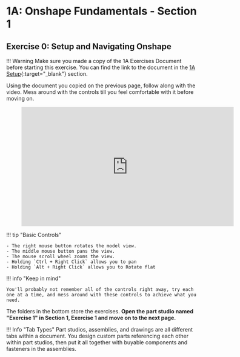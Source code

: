 # 1A: Onshape Fundamentals - Section 1

## Exercise 0: Setup and Navigating Onshape

!!! Warning
    Make sure you made a copy of the 1A Exercises Document before starting this exercise. You can find the link to the document in the [1A Setup](/learning-course/stage1/1A/section1-setup/){:target="_blank"} section.

Using the document you copied on the previous page, follow along with the video. Mess around with the controls till you feel comfortable with it before moving on.


<figure>
    <iframe src="https://www.youtube.com/embed/45Vkal4VDkE?rel=0" width="560" height="315" frameborder="0" allowfullscreen vq="hd1080"></iframe>
</figure>

!!! tip "Basic Controls"

    - The right mouse button rotates the model view.
    - The middle mouse button pans the view.
    - The mouse scroll wheel zooms the view.
    - Holding `Ctrl + Right Click` allows you to pan
    - Holding `Alt + Right Click` allows you to Rotate flat

!!! info "Keep in mind"

    You'll probably not remember all of the controls right away, try each one at a time, and mess around with these controls to achieve what you need.

The folders in the bottom store the exercises. **Open the part studio named "Exercise 1" in Section 1, Exercise 1 and move on to the next page.**

!!! Info "Tab Types"
    Part studios, assemblies, and drawings are all different tabs within a document. You design custom parts referencing each other within part studios, then put it all together with buyable components and fasteners in the assemblies.

<br>